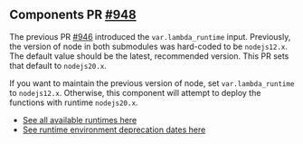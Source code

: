 ## Components PR [#948](https://github.com/cloudposse/terraform-aws-components/pull/948)

The previous PR [#946](https://github.com/cloudposse/terraform-aws-components/pull/946) introduced the `var.lambda_runtime` input. Previously, the version of node in both submodules was hard-coded to be `nodejs12.x`. The default value should be the latest, recommended version. This PR sets that default to `nodejs20.x`.

If you want to maintain the previous version of node, set `var.lambda_runtime` to `nodejs12.x`. Otherwise, this component will attempt to deploy the functions with runtime `nodejs20.x`.

- [See all available runtimes here](https://docs.aws.amazon.com/lambda/latest/dg/API_CreateFunction.html#SSS-CreateFunction-request-Runtime)
- [See runtime environment deprecation dates here](https://docs.aws.amazon.com/lambda/latest/dg/lambda-runtimes.html#runtime-support-policy)
